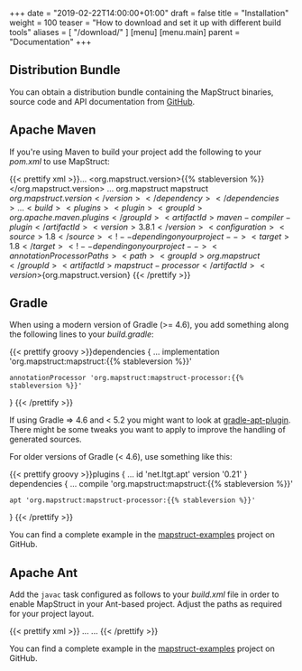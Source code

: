 +++
date = "2019-02-22T14:00:00+01:00"
draft = false
title = "Installation"
weight = 100
teaser = "How to download and set it up with different build tools"
aliases = [
    "/download/"
]
[menu]
[menu.main]
parent = "Documentation"
+++

## Distribution Bundle

You can obtain a distribution bundle containing the MapStruct binaries, source code and API documentation from [GitHub](https://github.com/mapstruct/mapstruct/releases).

## Apache Maven

If you're using Maven to build your project add the following to your _pom.xml_ to use MapStruct:

{{< prettify xml >}}...
<properties>
    <org.mapstruct.version>{{% stableversion %}}</org.mapstruct.version>
</properties>
...
<dependencies>
    <dependency>
        <groupId>org.mapstruct</groupId>
        <artifactId>mapstruct</artifactId>
        <version>${org.mapstruct.version}</version>
    </dependency>
</dependencies>
...
<build>
    <plugins>
        <plugin>
            <groupId>org.apache.maven.plugins</groupId>
            <artifactId>maven-compiler-plugin</artifactId>
            <version>3.8.1</version>
            <configuration>
                <source>1.8</source> <!-- depending on your project -->
                <target>1.8</target> <!-- depending on your project -->
                <annotationProcessorPaths>
                    <path>
                        <groupId>org.mapstruct</groupId>
                        <artifactId>mapstruct-processor</artifactId>
                        <version>${org.mapstruct.version}</version>
                    </path>
                    <!-- other annotation processors -->
                </annotationProcessorPaths>
            </configuration>
        </plugin>
    </plugins>
</build>
{{< /prettify >}}

## Gradle

When using a modern version of Gradle (>= 4.6), you add something along the following lines to your _build.gradle_:

{{< prettify groovy >}}dependencies {
    ...
    implementation 'org.mapstruct:mapstruct:{{% stableversion %}}'

    annotationProcessor 'org.mapstruct:mapstruct-processor:{{% stableversion %}}'
}
{{< /prettify >}}

If using Gradle => 4.6 and < 5.2 you might want to look at [gradle-apt-plugin](https://github.com/tbroyer/gradle-apt-plugin). There might be some tweaks you want to apply to improve the handling of generated sources.

For older versions of Gradle (< 4.6), use something like this:

{{< prettify groovy >}}plugins {
    ...
    id 'net.ltgt.apt' version '0.21'
}
dependencies {
    ...
    compile 'org.mapstruct:mapstruct:{{% stableversion %}}'
 
    apt 'org.mapstruct:mapstruct-processor:{{% stableversion %}}'
}
{{< /prettify >}}

You can find a complete example in the [mapstruct-examples](https://github.com/mapstruct/mapstruct-examples/tree/master/mapstruct-on-gradle) project on GitHub.

## Apache Ant

Add the `javac` task configured as follows to your _build.xml_ file in order to enable MapStruct in your Ant-based project. Adjust the paths as required for your project layout.

{{< prettify xml >}}
...
<javac
    srcdir="src/main/java"
    destdir="target/classes"
    classpath="path/to/mapstruct-{{% stableversion %}}.jar">
    <compilerarg line="-processorpath path/to/mapstruct-processor-{{% stableversion %}}.jar"/>
    <compilerarg line="-s target/generated-sources"/>
</javac>
...
{{< /prettify >}}

You can find a complete example in the [mapstruct-examples](https://github.com/mapstruct/mapstruct-examples/tree/master/mapstruct-on-ant) project on GitHub.
